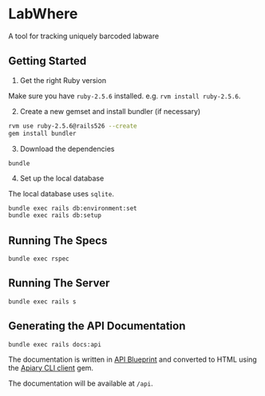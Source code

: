 # LabWhere
A tool for tracking uniquely barcoded labware

## Getting Started

1. Get the right Ruby version

Make sure you have `ruby-2.5.6` installed. e.g. `rvm install ruby-2.5.6`.

2. Create a new gemset and install bundler (if necessary)

```bash
rvm use ruby-2.5.6@rails526 --create
gem install bundler
```

3. Download the dependencies

`bundle`

4. Set up the local database

The local database uses `sqlite`.

```bash
bundle exec rails db:environment:set
bundle exec rails db:setup
```

## Running The Specs

`bundle exec rspec`

## Running The Server

`bundle exec rails s`

## Generating the API Documentation

`bundle exec rails docs:api`

The documentation is written in [API Blueprint](https://apiblueprint.org/) and converted to HTML using the [Apiary CLI client](https://github.com/apiaryio/apiary-client) gem.

The documentation will be available at `/api`.